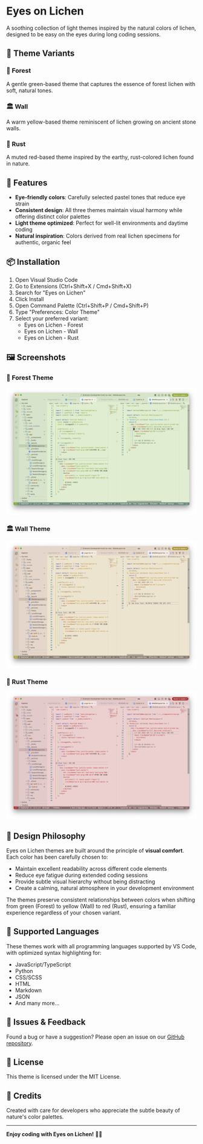 # Eyes on Lichen

A soothing collection of light themes inspired by the natural colors of lichen, designed to be easy on the eyes during long coding sessions.

## 🎨 Theme Variants

### 🌲 Forest
A gentle green-based theme that captures the essence of forest lichen with soft, natural tones.

### 🏛️ Wall
A warm yellow-based theme reminiscent of lichen growing on ancient stone walls.

### 🦀 Rust
A muted red-based theme inspired by the earthy, rust-colored lichen found in nature.

## 🌟 Features

- **Eye-friendly colors**: Carefully selected pastel tones that reduce eye strain
- **Consistent design**: All three themes maintain visual harmony while offering distinct color palettes
- **Light theme optimized**: Perfect for well-lit environments and daytime coding
- **Natural inspiration**: Colors derived from real lichen specimens for authentic, organic feel

## 📦 Installation

1. Open Visual Studio Code
2. Go to Extensions (Ctrl+Shift+X / Cmd+Shift+X)
3. Search for "Eyes on Lichen"
4. Click Install
5. Open Command Palette (Ctrl+Shift+P / Cmd+Shift+P)
6. Type "Preferences: Color Theme"
7. Select your preferred variant:
   - Eyes on Lichen - Forest
   - Eyes on Lichen - Wall
   - Eyes on Lichen - Rust

## 🖼️ Screenshots

### 🌲 Forest Theme
![Forest Theme](./images/forest-screenshot.png)

### 🏛️ Wall Theme
![Wall Theme](./images/wall-screenshot.png)

### 🦀 Rust Theme
![Rust Theme](./images/rust-screenshot.png)

## 🎯 Design Philosophy

Eyes on Lichen themes are built around the principle of **visual comfort**. Each color has been carefully chosen to:

- Maintain excellent readability across different code elements
- Reduce eye fatigue during extended coding sessions
- Provide subtle visual hierarchy without being distracting
- Create a calming, natural atmosphere in your development environment

The themes preserve consistent relationships between colors when shifting from green (Forest) to yellow (Wall) to red (Rust), ensuring a familiar experience regardless of your chosen variant.

## 🔧 Supported Languages

These themes work with all programming languages supported by VS Code, with optimized syntax highlighting for:

- JavaScript/TypeScript
- Python
- CSS/SCSS
- HTML
- Markdown
- JSON
- And many more...

## 🐛 Issues & Feedback

Found a bug or have a suggestion? Please open an issue on our [GitHub repository](https://github.com/june20516/eyes-on-lichen).

## 📄 License

This theme is licensed under the MIT License.

## 🙏 Credits

Created with care for developers who appreciate the subtle beauty of nature's color palettes.

---

**Enjoy coding with Eyes on Lichen!** 🦎✨
